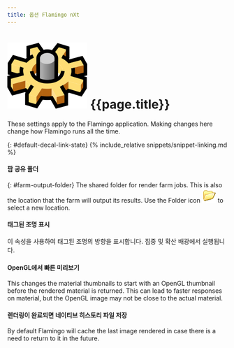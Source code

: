 ```yaml
---
title: 옵션 Flamingo nXt
---
```



# ![images/options.svg](images/options.svg) {{page.title}}
These settings apply to the Flamingo application.  Making changes here change how Flamingo runs all the time.

{: #default-decal-link-state}
{% include_relative snippets/snippet-linking.md %}

#### 팜 공유 폴더
{: #farm-output-folder}
The shared folder for render farm jobs. This is also the location that the farm will output its results. Use the Folder icon ![images/folderopen32x32.png](images/folderopen32x32.png) to select a new location.

#### 태그된 조명 표시
이 속성을 사용하여 태그된 조명의 방향을 표시합니다. 집중 및 확산 배광에서 실행됩니다.

#### OpenGL에서 빠른 미리보기
This changes the material thumbnails to start with an OpenGL thumbnail before the rendered material is returned.  This can lead to faster responses on material, but the OpenGL image may not be close to the actual material.

#### 렌더링이 완료되면 네이티브 히스토리 파일 저장
By default Flamingo will cache the last image rendered in case there is a need to return to it in the future.
